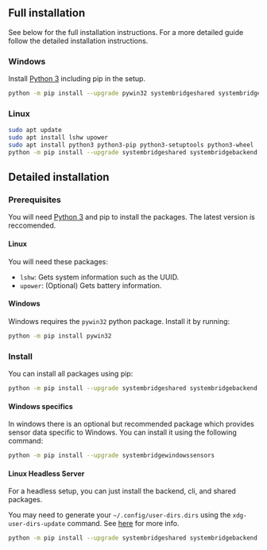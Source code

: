 ## Full installation

See below for the full installation instructions. For a more detailed guide follow the detailed installation instructions.

### Windows

Install [Python 3](https://www.python.org/downloads) including pip in the setup.

```bash
python -m pip install --upgrade pywin32 systembridgeshared systembridgebackend systembridgecli systembridgefrontend systembridgegui systembridgewindowssensors
```

### Linux

```bash
sudo apt update
sudo apt install lshw upower
sudo apt install python3 python3-pip python3-setuptools python3-wheel
python -m pip install --upgrade systembridgeshared systembridgebackend systembridgecli systembridgefrontend systembridgegui
```

## Detailed installation

### Prerequisites

You will need [Python 3](https://www.python.org/downloads) and pip to install the packages. The latest version is reccomended.

#### Linux

You will need these packages:

- `lshw`: Gets system information such as the UUID.
- `upower`: (Optional) Gets battery information.

#### Windows

Windows requires the `pywin32` python package. Install it by running:

```bash
python -m pip install pywin32
```

### Install

You can install all packages using pip:

```bash
python -m pip install --upgrade systembridgeshared systembridgebackend systembridgecli systembridgefrontend systembridgegui
```

#### Windows specifics

In windows there is an optional but recommended package which provides sensor data specific to Windows. You can install it using the following command:

```bash
python -m pip install --upgrade systembridgewindowssensors
```

#### Linux Headless Server

For a headless setup, you can just install the backend, cli, and shared packages.

You may need to generate your `~/.config/user-dirs.dirs` using the `xdg-user-dirs-update` command. See [here](https://wiki.archlinux.org/title/XDG_user_directories) for more info.

```bash
python -m pip install --upgrade systembridgeshared systembridgebackend systembridgecli
```
